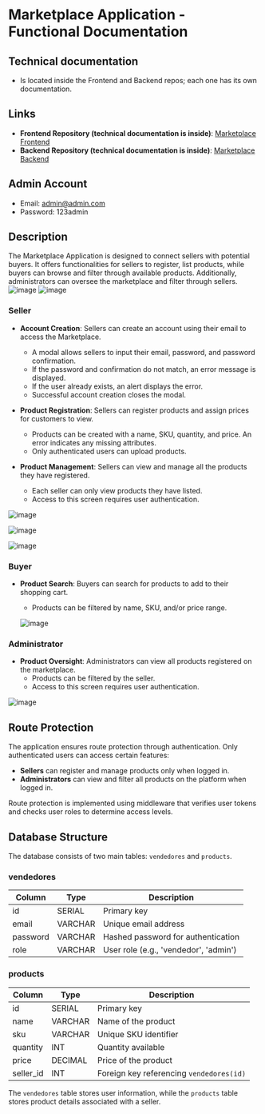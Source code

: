 # Marketplace Application - Functional Documentation

## Technical documentation
- Is located inside the Frontend and Backend repos; each one has its own documentation.

## Links

- **Frontend Repository  (technical documentation is inside)**: [Marketplace Frontend](https://github.com/salvadormartin3z/Marketplace-Frontend)
- **Backend Repository  (technical documentation is inside)**: [Marketplace Backend](https://github.com/salvadormartin3z/Marketplace-Backend)


## Admin Account
- Email: admin@admin.com
- Password: 123admin

## Description

The Marketplace Application is designed to connect sellers with potential buyers. It offers functionalities for sellers to register, list products, while buyers can browse and filter through available products. Additionally, administrators can oversee the marketplace and filter through sellers.
![image](https://github.com/user-attachments/assets/f065e646-851a-4475-a9b7-9e6c38a67076)
![image](https://github.com/user-attachments/assets/2c017070-e795-4a3e-b10e-fe71fc63848c)

### Seller

- **Account Creation**: Sellers can create an account using their email to access the Marketplace.
  - A modal allows sellers to input their email, password, and password confirmation.
  - If the password and confirmation do not match, an error message is displayed.
  - If the user already exists, an alert displays the error.
  - Successful account creation closes the modal.

- **Product Registration**: Sellers can register products and assign prices for customers to view.
  - Products can be created with a name, SKU, quantity, and price. An error indicates any missing attributes.
  - Only authenticated users can upload products.

- **Product Management**: Sellers can view and manage all the products they have registered.
  - Each seller can only view products they have listed.
  - Access to this screen requires user authentication.
 
![image](https://github.com/user-attachments/assets/8c5111bd-d1fb-4bb1-ad84-5a0194eac3c2)

![image](https://github.com/user-attachments/assets/ea9a1fe2-7e03-4958-b855-ae358f15a874)

![image](https://github.com/user-attachments/assets/5d929def-cbf7-462c-bcdd-5b37cf2a5c5c)

### Buyer

- **Product Search**: Buyers can search for products to add to their shopping cart.
  - Products can be filtered by name, SKU, and/or price range.

  ![image](https://github.com/user-attachments/assets/2c017070-e795-4a3e-b10e-fe71fc63848c)


### Administrator

- **Product Oversight**: Administrators can view all products registered on the marketplace.
  - Products can be filtered by the seller.
  - Access to this screen requires user authentication.

![image](https://github.com/user-attachments/assets/e4aa0377-4372-474d-8f93-dbf6c1915f7c)

## Route Protection

The application ensures route protection through authentication. Only authenticated users can access certain features:

- **Sellers** can register and manage products only when logged in.
- **Administrators** can view and filter all products on the platform when logged in.

Route protection is implemented using middleware that verifies user tokens and checks user roles to determine access levels.

## Database Structure

The database consists of two main tables: `vendedores` and `products`.

### vendedores

| Column    | Type     | Description                                  |
|-----------|----------|----------------------------------------------|
| id        | SERIAL   | Primary key                                  |
| email     | VARCHAR  | Unique email address                         |
| password  | VARCHAR  | Hashed password for authentication           |
| role      | VARCHAR  | User role (e.g., 'vendedor', 'admin')        |

### products

| Column    | Type     | Description                                  |
|-----------|----------|----------------------------------------------|
| id        | SERIAL   | Primary key                                  |
| name      | VARCHAR  | Name of the product                          |
| sku       | VARCHAR  | Unique SKU identifier                        |
| quantity  | INT      | Quantity available                           |
| price     | DECIMAL  | Price of the product                         |
| seller_id | INT      | Foreign key referencing `vendedores(id)`     |

The `vendedores` table stores user information, while the `products` table stores product details associated with a seller.


